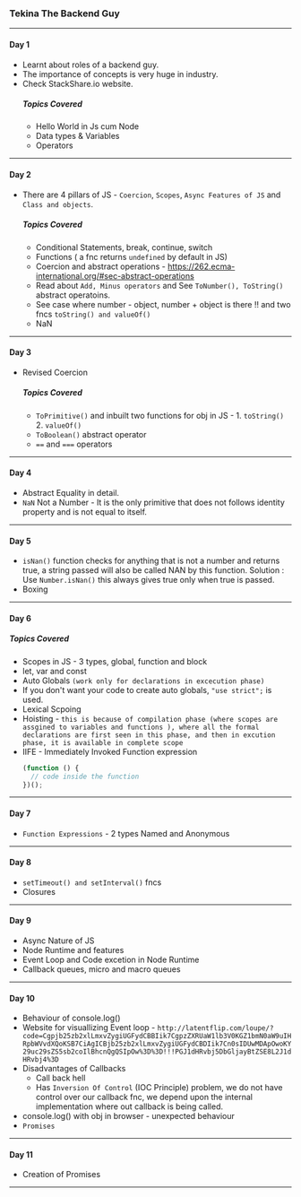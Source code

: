 ### Tekina The Backend Guy

---

#### Day 1

- Learnt about roles of a backend guy.
- The importance of concepts is very huge in industry.
- Check StackShare.io website.
  ##### Topics Covered
  - Hello World in Js cum Node
  - Data types & Variables
  - Operators

---

#### Day 2

- There are 4 pillars of JS - `Coercion`, `Scopes`, `Async Features of JS` and` Class and objects`.

  ##### Topics Covered

  - Conditional Statements, break, continue, switch
  - Functions ( a fnc returns `undefined` by default in JS)
  - Coercion and abstract operations - https://262.ecma-international.org/#sec-abstract-operations
  - Read about `Add, Minus operators` and See `ToNumber(), ToString()` abstract operatoins.
  - See case where number - object, number + object is there !! and two fncs `toString() and valueOf()`
  - NaN

---

#### Day 3

- Revised Coercion

  ##### Topics Covered

  - `ToPrimitive()` and inbuilt two functions for obj in JS - 1. `toString()` 2. `valueOf()`
  - `ToBoolean()` abstract operator
  - `==` and `===` operators

---

#### Day 4

- Abstract Equality in detail.
- `NaN` Not a Number - It is the only primitive that does not follows identity property and is not equal to itself.

---

#### Day 5

- `isNan()` function checks for anything that is not a number and returns true, a string passed will also be called NAN by this function.
  Solution : Use `Number.isNan()` this always gives true only when true is passed.
- Boxing

---

#### Day 6

##### Topics Covered

- Scopes in JS - 3 types, global, function and block
- let, var and const
- Auto Globals `(work only for declarations in excecution phase)`
- If you don't want your code to create auto globals, `"use strict";` is used.
- Lexical Scpoing
- Hoisting - `this is because of compilation phase (where scopes are assgined to variables and functions ), where all the formal declarations are first seen in this phase, and then in excution phase, it is available in complete scope`
- IIFE - Immediately Invoked Function expression
  ```js
  (function () {
    // code inside the function
  })();
  ```

---

#### Day 7

- `Function Expressions` - 2 types Named and Anonymous

---

#### Day 8

- `setTimeout() and setInterval()` fncs
- Closures

---

#### Day 9

- Async Nature of JS
- Node Runtime and features
- Event Loop and Code excetion in Node Runtime
- Callback queues, micro and macro queues

---

#### Day 10

- Behaviour of console.log()
- Website for visuallizing Event loop - `http://latentflip.com/loupe/?code=Cgpjb25zb2xlLmxvZygiUGFydCBBIik7CgpzZXRUaW1lb3V0KGZ1bmN0aW9uIHRpbWVvdXQoKSB7CiAgICBjb25zb2xlLmxvZygiUGFydCBDIik7Cn0sIDUwMDApOwoKY29uc29sZS5sb2coIlBhcnQgQSIpOw%3D%3D!!!PGJ1dHRvbj5DbGljayBtZSE8L2J1dHRvbj4%3D`
- Disadvantages of Callbacks
  - Call back hell
  - Has `Inversion Of Control` (IOC Principle) problem, we do not have control over our callback fnc, we depend upon the internal implementation where out callback is being called.
- console.log() with obj in browser - unexpected behaviour
- `Promises`

---

#### Day 11

- Creation of Promises

---
